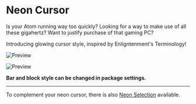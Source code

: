 # Neon Cursor

Is your Atom running way too quickly? Looking for a way to make use of all these gigahertz? Want to justify purchase of that gaming PC?

Introducing glowing cursor style, inspired by Enligntenment's Terminology!

![Preview](https://cloud.githubusercontent.com/assets/7157049/3741066/1b71afba-175c-11e4-886e-319b5edac203.gif)

![Preview](https://cloud.githubusercontent.com/assets/7157049/16544859/27981a52-411e-11e6-8e85-dcfdfe38885f.gif)


**Bar and block style can be changed in package settings.**

---

To complement your neon cursor, there is also [Neon Selection](https://atom.io/packages/neon-selection) available.
